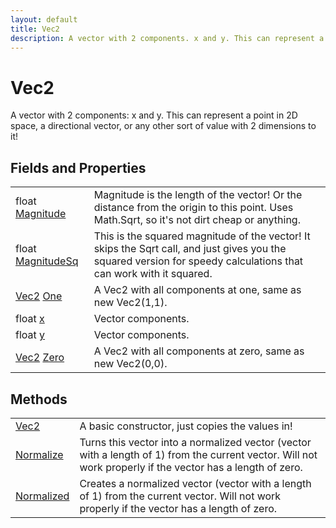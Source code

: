 ```yaml
---
layout: default
title: Vec2
description: A vector with 2 components. x and y. This can represent a point in 2D space, a directional vector, or any other sort of value with 2 dimensions to it!
---
```

# Vec2

A vector with 2 components: x and y. This can represent a point in 2D space,
a directional vector, or any other sort of value with 2 dimensions to it!


## Fields and Properties

|  |  |
|--|--|
|float [Magnitude]({{site.url}}/Pages/Reference/Vec2/Magnitude.html)|Magnitude is the length of the vector! Or the distance from the origin to this point. Uses Math.Sqrt, so it's not dirt cheap or anything.|
|float [MagnitudeSq]({{site.url}}/Pages/Reference/Vec2/MagnitudeSq.html)|This is the squared magnitude of the vector! It skips the Sqrt call, and just gives you the squared version for speedy calculations that can work with it squared.|
|[Vec2]({{site.url}}/Pages/Reference/Vec2.html) [One]({{site.url}}/Pages/Reference/Vec2/One.html)|A Vec2 with all components at one, same as new Vec2(1,1).|
|float [x]({{site.url}}/Pages/Reference/Vec2/x.html)|Vector components.|
|float [y]({{site.url}}/Pages/Reference/Vec2/y.html)|Vector components.|
|[Vec2]({{site.url}}/Pages/Reference/Vec2.html) [Zero]({{site.url}}/Pages/Reference/Vec2/Zero.html)|A Vec2 with all components at zero, same as new Vec2(0,0).|



## Methods

|  |  |
|--|--|
|[Vec2]({{site.url}}/Pages/Reference/Vec2/Vec2.html)|A basic constructor, just copies the values in!|
|[Normalize]({{site.url}}/Pages/Reference/Vec2/Normalize.html)|Turns this vector into a normalized vector (vector with a length of 1) from the current vector. Will not work properly if the vector has a length of zero.|
|[Normalized]({{site.url}}/Pages/Reference/Vec2/Normalized.html)|Creates a normalized vector (vector with a length of 1) from the current vector. Will not work properly if the vector has a length of zero.|


